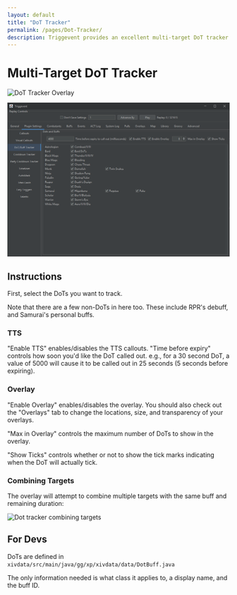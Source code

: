```yaml
---
layout: default
title: "DoT Tracker"
permalink: /pages/Dot-Tracker/
description: Triggevent provides an excellent multi-target DoT tracker for FFXIV, with overlays, callouts, and a tick tracker built in.
---
```


# Multi-Target DoT Tracker

![DoT Tracker Overlay](https://user-images.githubusercontent.com/14287379/158668694-38697d1f-3e3a-4afb-8b68-bb8c9ff531fb.png)

![DoT Tracker Configuration](Dot-Tracker.png)

## Instructions

First, select the DoTs you want to track.

Note that there are a few non-DoTs in here too. These include RPR's debuff, and Samurai's personal buffs.

### TTS

"Enable TTS" enables/disables the TTS callouts. "Time before expiry" controls how soon you'd like the DoT called out. 
e.g., for a 30 second DoT, a value of 5000 will cause it to be called out in 25 seconds (5 seconds before expiring).

### Overlay

"Enable Overlay" enables/disables the overlay. You should also check out the "Overlays" tab to change the locations,
size, and transparency of your overlays.

"Max in Overlay" controls the maximum number of DoTs to show in the overlay.

"Show Ticks" controls whether or not to show the tick marks indicating when the DoT will actually tick.

### Combining Targets

The overlay will attempt to combine multiple targets with the same buff and remaining duration:

![Dot tracker combining targets](https://raw.githubusercontent.com/wiki/xpdota/event-trigger/Images/dot_tracker.PNG)

## For Devs

DoTs are defined in `xivdata/src/main/java/gg/xp/xivdata/data/DotBuff.java`

The only information needed is what class it applies to, a display name, and the buff ID. 